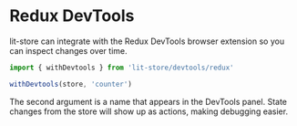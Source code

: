 # Redux DevTools

lit-store can integrate with the Redux DevTools browser extension so you can inspect changes over time.

```ts
import { withDevtools } from 'lit-store/devtools/redux'

withDevtools(store, 'counter')
```

The second argument is a name that appears in the DevTools panel. State changes from the store will show up as actions, making debugging easier.
